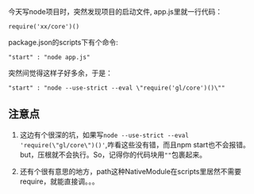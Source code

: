 今天写node项目时，突然发现项目的启动文件, app.js里就一行代码：  

    require('xx/core')()
    
package.json的scripts下有个命令:  

    "start" : "node app.js"
    
突然间觉得这样子好多余，于是：

    "start" : "node --use-strict --eval \"require('gl/core')()\""
    
**注意点**
-
 1. 这边有个很深的坑，如果写`node --use-strict --eval
        'require(\"gl/core\")()'`,咋看这些没有错，而且npm start也不会报错。but，压根就不会执行。So，记得你的代码块用`""`包裹起来。

 2. 还有个很有意思的地方，path这种NativeModule在scripts里居然不需要require，就能直接调。。。
